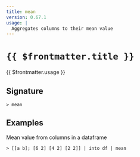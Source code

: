```yaml
---
title: mean
version: 0.67.1
usage: |
  Aggregates columns to their mean value
---
```


# <code>{{ $frontmatter.title }}</code>

<div style='white-space: pre-wrap;'>{{ $frontmatter.usage }}</div>

## Signature

```> mean ```

## Examples

Mean value from columns in a dataframe
```shell
> [[a b]; [6 2] [4 2] [2 2]] | into df | mean
```
